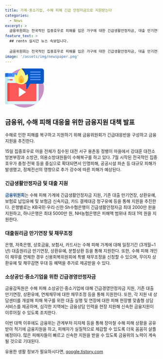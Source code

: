 ```yaml
---
title: 가계·중소기업, 수해 피해 긴급 안정자금으로 지원받는다
categories:
  - News
excerpt: >
  금융위원회는 전국적인 집중호우로 피해를 입은 가구에 대한 긴급생활안정자금, 대출 만기연장, 상환유예, 보험금 신속지급, 카드 결제대금 청구유예 등을 제공한다. KB국민·우리·신한·Sh수협은행이 긴급생활안정자금 최대 2000만 원을, 하나은행은 최대 5000만 원을, NH농협은행은 최대 1억 원을 지원한다. 또한, 수해 피해 소상공인·중소기업에도 긴급경영안정자금과 다양한 금융지원이 제공된다. 금융감독원은 피해 현장별 맞춤형 상담 서비스를 제공하며, 심각한 지역에는 특별 지원을 실시할 예정이다. 전반적인 대책에 대한 세부 내용은 금융위원회의 상담센터를 통해 확인할 수 있다.
feature_text: >
  ## rentn 실시간 뉴스 속보입니다.

  금융위원회는 전국적인 집중호우로 피해를 입은 가구에 대한 긴급생활안정자금, 대출 만기연장, 상환유예, 보험금 신속지급, 카드 결제대금 청구유예 등을 제공한다. KB국민·우리·신한·Sh수협은행이 긴급생활안정자금 최대 2000만 원을, 하나은행은 최대 5000만 원을, NH농협은행은 최대 1억 원을 지원한다. 또한, 수해 피해 소상공인·중소기업에도 긴급경영안정자금과 다양한 금융지원이 제공된다. 금융감독원은 피해 현장별 맞춤형 상담 서비스를 제공하며, 심각한 지역에는 특별 지원을 실시할 예정이다. 전반적인 대책에 대한 세부 내용은 금융위원회의 상담센터를 통해 확인할 수 있다.
image: '/assets/img/newspaper.png'
---
```


<p><img src="/assets/img/news.png" alt="rentncar 속보" /></p>

<h2 data-ke-size="size26">금융위, 수해 피해 대응을 위한 금융지원 대책 발표</h2>

<p>수해로 인한 피해를 복구하고 지원하기 위해 금융위원회가 긴급대응반을 구성하고 금융지원을 추진한다.</p>

<p data-ke-size="size16">15일 집중호우로 마을 전체가 침수된 대전 서구 용촌동 정뱅이 마을에서 강대훈 대전소방본부장과 소방관, 의용소방대원들이 수해복구를 하고 있다. 7월 시작된 전국적인 집중호우가 충청·전북 등을 중심으로 확대되면서 인명피해, 공공시설 파손 등 대규모 피해가 발생했고, 정체전선의 영향으로 추가 강수에 따른 피해가 예상된다.</p>

<h3>긴급생활안정자금 및 대출 지원</h3>

<p><b><span style="color: #1a5490;">금융위원회</span></b>는 수해 피해 가계에 긴급생활안정자금 지원, 기존 대출 만기연장, 상환유예, 보험료 납입유예 및 보험금 신속지급, 카드 결제대금 청구유예 등을 통해 지원을 추진한다. 은행별로는 KB국민·우리·신한·Sh수협은행이 긴급생활안정자금 최대 2000만 원을 지원하고, 하나은행은 최대 5000만 원, NH농협은행은 피해액 범위내 최대 1억 원을 지원한다.</p>

<h3>대출원리금 만기연장 및 채무조정</h3>

<p>은행, 저축은행, 상호금융, 보험사, 카드사는 수해 피해 가계에 대해 일정기간 (3개월~1년) 대출원리금 만기연장, 상환유예, 분할상환 등을 통해 지원한다. 또한, 수해 피해 개인이 채무를 연체한 경우 신용회복위원회에 특별 채무조정을 신청할 수 있으며, 무이자 상환유예 및 채무감면 우대 등 혜택을 추가로 제공받을 수 있다.</p>

<h3>소상공인·중소기업을 위한 긴급경영안정자금</h3>

<p>금융감독원은 수해 피해 소상공인·중소기업에 대해 긴급경영안정자금 지원, 기존 대출 만기연장, 상환유예, 연체채무에 대한 채무조정 등을 통해 지원한다. 또한, 각 지원 내 상담센터를 개설해 피해 복구를 위한 대출 실행 및 연장에 대한 피해 현장별 맞춤형 상담 서비스를 제공하며, 심각한 지역에는 금융상담 인력을 현장 지원해 신속한 금융지원이 이루어질 수 있도록 조치한다.</p>

<p>이번 대책 이후에도 금융위는 관계부처·지자체 등을 통해 장마철 수해 피해 상황을 공유받아 적기에 금융지원을 하고, 피해자가 실질적으로 체감할 수 있도록 더욱 꼼꼼히 살플 예정이다. 많은 피해자들이 빠르고 신속한 지원을 받을 수 있도록 금융위의 노력이 계속될 것으로 기대된다.</p>
유용한 생활 정보가 필요하시다면, <a href="https://qoogle.tistory.com" rel="dofollow">qoogle.tistory.com</a>


